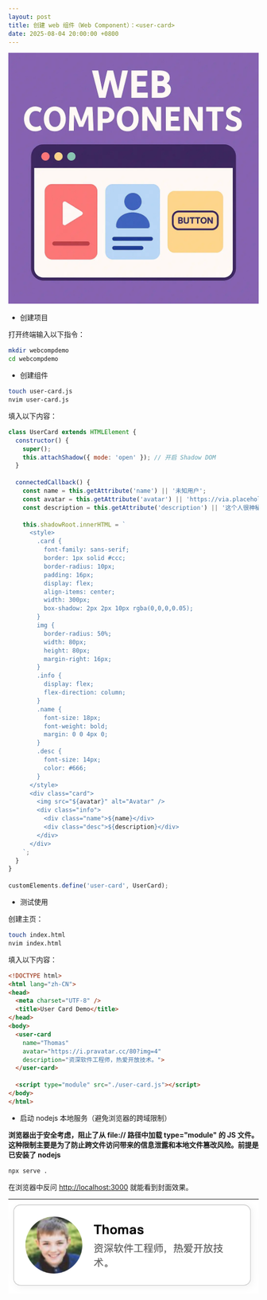 ```yaml
---
layout: post
title: 创建 web 组件（Web Component）：<user-card>
date: 2025-08-04 20:00:00 +0800
---
```


![Web component user card cover](/images/usercard-cover.png)

- 创建项目

打开终端输入以下指令：

```bash
mkdir webcompdemo
cd webcompdemo
```

- 创建组件

```bash
touch user-card.js
nvim user-card.js
```

填入以下内容：

```js
class UserCard extends HTMLElement {
  constructor() {
    super();
    this.attachShadow({ mode: 'open' }); // 开启 Shadow DOM
  }

  connectedCallback() {
    const name = this.getAttribute('name') || '未知用户';
    const avatar = this.getAttribute('avatar') || 'https://via.placeholder.com/80';
    const description = this.getAttribute('description') || '这个人很神秘。';

    this.shadowRoot.innerHTML = `
      <style>
        .card {
          font-family: sans-serif;
          border: 1px solid #ccc;
          border-radius: 10px;
          padding: 16px;
          display: flex;
          align-items: center;
          width: 300px;
          box-shadow: 2px 2px 10px rgba(0,0,0,0.05);
        }
        img {
          border-radius: 50%;
          width: 80px;
          height: 80px;
          margin-right: 16px;
        }
        .info {
          display: flex;
          flex-direction: column;
        }
        .name {
          font-size: 18px;
          font-weight: bold;
          margin: 0 0 4px 0;
        }
        .desc {
          font-size: 14px;
          color: #666;
        }
      </style>
      <div class="card">
        <img src="${avatar}" alt="Avatar" />
        <div class="info">
          <div class="name">${name}</div>
          <div class="desc">${description}</div>
        </div>
      </div>
    `;
  }
}

customElements.define('user-card', UserCard);
```

- 测试使用

创建主页：

```bash
touch index.html
nvim index.html
```

填入以下内容：

```html
<!DOCTYPE html>
<html lang="zh-CN">
<head>
  <meta charset="UTF-8" />
  <title>User Card Demo</title>
</head>
<body>
  <user-card
    name="Thomas"
    avatar="https://i.pravatar.cc/80?img=4"
    description="资深软件工程师，热爱开放技术。">
  </user-card>

  <script type="module" src="./user-card.js"></script>
</body>
</html>
```

- 启动 nodejs 本地服务（避免浏览器的跨域限制）

**浏览器出于安全考虑，阻止了从 file:// 路径中加载 type="module" 的 JS 文件。
这种限制主要是为了防止跨文件访问带来的信息泄露和本地文件篡改风险。前提是已安装了 nodejs**

```bash
npx serve .
```

在浏览器中反问 <http://localhost:3000> 就能看到封面效果。

![Web component user card shot](/images/webcomponent-usercard.png)
